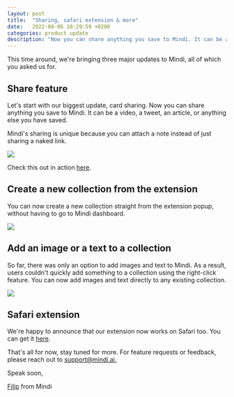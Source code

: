 ```yaml
---
layout: post
title:  "Sharing, safari extension & more"
date:   2022-08-06 10:29:59 +0200
categories: product update
description: "Now you can share anything you save to Mindi. It can be a video, a tweet, an article, or anything else you have saved."
---
```

This time around, we're bringing three major updates to Mindi, all of which you asked us for.

## Share feature

Let's start with our biggest update, card sharing. Now you can share anything you save to Mindi. It can be a video, a tweet, an article, or anything else you have saved.

Mindi's sharing is unique because you can attach a note instead of just sharing a naked link. 

![](https://bucket.mlcdn.com/a/3732/3732146/images/cc5e0437fd67f93eeae80dcd9ce8ca5880a9b152.gif)

Check this out in action [here](https://at.mindi.ai/e/Tq7cgecxw5Rh).

## Create a new collection from the extension

You can now create a new collection straight from the extension popup, without having to go to Mindi dashboard.

![](https://bucket.mlcdn.com/a/3732/3732146/images/40bae316d22e8cf4204d0d348f37ba8c8839c73c.gif)

## Add an image or a text to a collection

So far, there was only an option to add images and text to Mindi. As a result, users couldn't quickly add something to a collection using the right-click feature. You can now add images and text directly to any existing collection.

![](https://bucket.mlcdn.com/a/3732/3732146/images/549e6b16957dc7f7ef2eea86c0e6555388d29db1.gif)

## Safari extension

We're happy to announce that our extension now works on Safari too. You can get it [here](https://apps.apple.com/de/app/mindi-for-safari/id1617041643?l=en).

That's all for now, stay tuned for more. For feature requests or feedback, please reach out to [support@mindi.ai.](mailto:support@mindi.ai.)


Speak soon,

[Filip](https://twitter.com/@filipistyping) from Mindi
